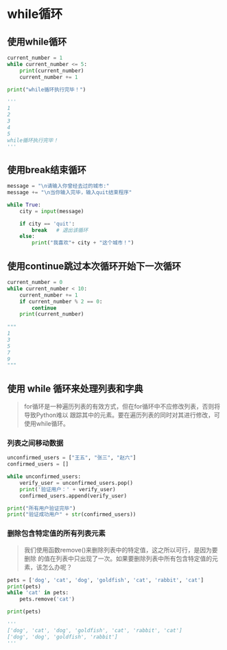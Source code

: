 # while循环

## 使用while循环

```python
current_number = 1
while current_number <= 5:
    print(current_number)
    current_number += 1

print("while循环执行完毕！")

'''
1
2
3
4
5
while循环执行完毕！
'''
```


## 使用break结束循环

```python
message = "\n请输入你曾经去过的城市:"
message += "\n当你输入完毕，输入quit结束程序"

while True:
    city = input(message)

    if city == 'quit':
        break   # 退出该循环
    else:
        print("我喜欢"+ city + "这个城市！")
```

## 使用continue跳过本次循环开始下一次循环

```python
current_number = 0
while current_number < 10:
    current_number += 1
    if current_number % 2 == 0:
        continue
    print(current_number)
    
"""
1
3
5
7
9
"""
```

## 使用 while 循环来处理列表和字典

> for循环是一种遍历列表的有效方式，但在for循环中不应修改列表，否则将导致Python难以
跟踪其中的元素。要在遍历列表的同时对其进行修改，可使用while循环。


### 列表之间移动数据

```python
unconfirmed_users = ["王五", "张三", "赵六"]
confirmed_users = []

while unconfirmed_users:
    verify_user = unconfirmed_users.pop()
    print('验证用户：' + verify_user)
    confirmed_users.append(verify_user)

print("所有用户验证完毕")
print("验证成功用户" + str(confirmed_users))
```

### 删除包含特定值的所有列表元素

> 我们使用函数remove()来删除列表中的特定值，这之所以可行，是因为要删除
的值在列表中只出现了一次。如果要删除列表中所有包含特定值的元素，该怎么办呢？

```python
pets = ['dog', 'cat', 'dog', 'goldfish', 'cat', 'rabbit', 'cat']
print(pets)
while 'cat' in pets:
    pets.remove('cat')

print(pets)

'''
['dog', 'cat', 'dog', 'goldfish', 'cat', 'rabbit', 'cat']
['dog', 'dog', 'goldfish', 'rabbit']
'''
```